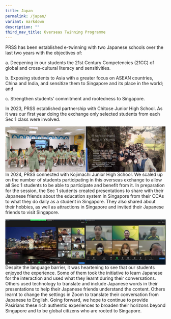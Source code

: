 ```yaml
---
title: Japan
permalink: /japan/
variant: markdown
description: ""
third_nav_title: Overseas Twinning Programme
---
```

PRSS has been established e-twinning with two Japanese schools over the last two years with the objectives of: 

a.	Deepening in our students the 21st Century Competencies (21CC) of global and cross-cultural literacy and sensitivities. 

b.	Exposing students to Asia with a greater focus on ASEAN countries, China and India, and sensitize them to Singapore and its place in the world; and 

c.	Strengthen students’ commitment and rootedness to Singapore.

In 2023, PRSS established partnership with Chitose Junior High School. As it was our first year doing the exchange only selected students from each Sec 1 class were involved. 

<img src="/images/Signature%20Programmes/Twinning/Slide1.jpg" style="width:50%;float:left"> 
<img src="/images/Signature%20Programmes/Twinning/Slide2.jpg" style="width:50%;float:left">


In 2024, PRSS connected with Kojimachi Junior High School. We scaled up on the number of students participating in this overseas exchange to allow all Sec 1 students to be able to participate and benefit from it. In preparation for the session, the Sec 1 students created presentations to share with their Japanese friends about the education system in Singapore from their CCAs to what they do daily as a student in Singapore. They also shared about their hobbies, as well as attractions in Singapore and invited their Japanese friends to visit Singapore. 

<img src="/images/Signature%20Programmes/Twinning/Slide3.jpg" style="width:50%;float:left"> 

<img src="/images/Signature%20Programmes/Twinning/Slide4.jpg" style="width:50%;float:left"> 

Despite the language barrier, it was heartening to see that our students enjoyed the experience. Some of them took the initiative to learn Japanese for the interaction and used what they learnt during their conversations. Others used technology to translate and include Japanese words in their presentations to help their Japanese friends understand the content. Others learnt to change the settings in Zoom to translate their conversation from Japanese to English. Going forward, we hope to continue to provide Pasirians these rich authentic experiences to broaden their horizons beyond Singapore and to be global citizens who are rooted to Singapore.
